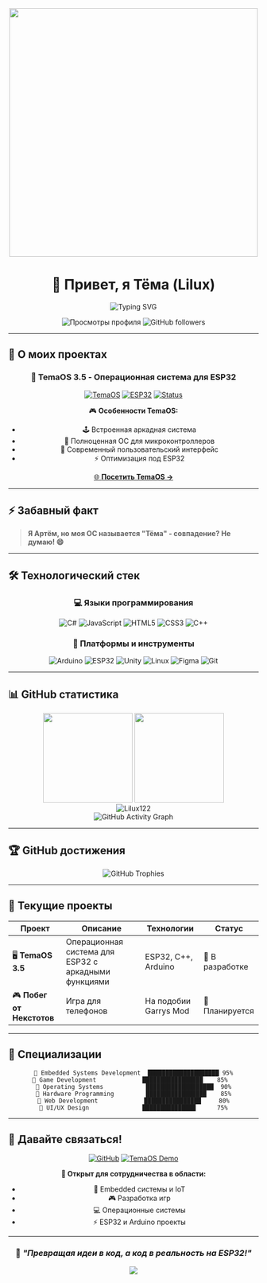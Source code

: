 <div align="center">
  <img src="https://i0.wp.com/www.printmag.com/wp-content/uploads/2021/02/4cbe8d_f1ed2800a49649848102c68fc5a66e53mv2.gif?fit=476%2C280&ssl=1" width="500"/>
  
  # 👋 Привет, я Тёма (Lilux)
  
  <img src="https://readme-typing-svg.herokuapp.com?font=Fira+Code&size=22&duration=3000&pause=1000&color=00D9FF&center=true&vCenter=true&multiline=true&width=600&height=100&lines=Разработчик+операционных+систем+для+ESP32;Создатель+игр+и+энтузиast+электроники;Работаю+над+TemaOS+3.5!" alt="Typing SVG" />
  
  <p align="center">
    <img src="https://komarev.com/ghpvc/?username=Lilux122&color=blueviolet&style=for-the-badge&label=Просмотры+профиля" alt="Просмотры профиля" />
    <img src="https://img.shields.io/github/followers/Lilux122?style=for-the-badge&color=blue&labelColor=1c1917&logo=github" alt="GitHub followers" />
  </p>
</div>

---

## 🚀 О моих проектах

<div align="center">
  
### 🌟 **TemaOS 3.5** - Операционная система для ESP32
  
[![TemaOS](https://img.shields.io/badge/TemaOS-3.5-FF6B6B?style=for-the-badge&logo=raspberry-pi&logoColor=white)](https://tema-os-arcade-esp32.lovable.app)
[![ESP32](https://img.shields.io/badge/ESP32-Compatible-4CAF50?style=for-the-badge&logo=espressif&logoColor=white)](https://tema-os-arcade-esp32.lovable.app)
[![Status](https://img.shields.io/badge/Status-В_разработке-FFA726?style=for-the-badge&logo=construction&logoColor=white)](https://tema-os-arcade-esp32.lovable.app)

🎮 **Особенности TemaOS:**
- 🕹️ Встроенная аркадная система
- 🔧 Полноценная ОС для микроконтроллеров
- 📱 Современный пользовательский интерфейс
- ⚡ Оптимизация под ESP32

[🌐 **Посетить TemaOS →**](https://tema-os-arcade-esp32.lovable.app)

</div>

---

## ⚡ Забавный факт
> **Я Артём, но моя ОС называется "Тёма" - совпадение? Не думаю! 😄**

---

## 🛠️ Технологический стек

<div align="center">

### 💻 Языки программирования
![C#](https://img.shields.io/badge/C%23-239120?style=for-the-badge&logo=c-sharp&logoColor=white)
![JavaScript](https://img.shields.io/badge/JavaScript-F7DF1E?style=for-the-badge&logo=javascript&logoColor=black)
![HTML5](https://img.shields.io/badge/HTML5-E34F26?style=for-the-badge&logo=html5&logoColor=white)
![CSS3](https://img.shields.io/badge/CSS3-1572B6?style=for-the-badge&logo=css3&logoColor=white)
![C++](https://img.shields.io/badge/C++-00599C?style=for-the-badge&logo=cplusplus&logoColor=white)

### 🔧 Платформы и инструменты
![Arduino](https://img.shields.io/badge/Arduino-00979D?style=for-the-badge&logo=arduino&logoColor=white)
![ESP32](https://img.shields.io/badge/ESP32-E7352C?style=for-the-badge&logo=espressif&logoColor=white)
![Unity](https://img.shields.io/badge/Unity-000000?style=for-the-badge&logo=unity&logoColor=white)
![Linux](https://img.shields.io/badge/Linux-FCC624?style=for-the-badge&logo=linux&logoColor=black)
![Figma](https://img.shields.io/badge/Figma-F24E1E?style=for-the-badge&logo=figma&logoColor=white)
![Git](https://img.shields.io/badge/Git-F05032?style=for-the-badge&logo=git&logoColor=white)

</div>

---

## 📊 GitHub статистика

<div align="center">
  <img height="180em" src="https://github-readme-stats.vercel.app/api?username=Lilux122&show_icons=true&theme=tokyonight&include_all_commits=true&count_private=true&hide_border=true"/>
  <img height="180em" src="https://github-readme-stats.vercel.app/api/top-langs/?username=Lilux122&layout=compact&langs_count=8&theme=tokyonight&hide_border=true"/>
</div>

<div align="center">
  <img src="https://github-readme-streak-stats.herokuapp.com/?user=Lilux122&theme=tokyonight&hide_border=true" alt="Lilux122" />
</div>

<div align="center">
  <img src="https://github-readme-activity-graph.vercel.app/graph?username=Lilux122&bg_color=1a1b27&color=38bdae&line=70a5fd&point=bf91f3&area=true&hide_border=true" alt="GitHub Activity Graph" />
</div>

---

## 🏆 GitHub достижения

<div align="center">
  <img src="https://github-profile-trophy.vercel.app/?username=Lilux122&theme=tokyonight&no-frame=true&no-bg=true&margin-w=4&row=2&column=4" alt="GitHub Trophies" />
</div>

---

## 🎯 Текущие проекты

<div align="center">

| Проект | Описание | Технологии | Статус |
|--------|----------|------------|---------|
| 🖥️ **TemaOS 3.5** | Операционная система для ESP32 с аркадными функциями | ESP32, C++, Arduino | 🔨 В разработке |
| 🎮 **Побег от Некстотов** | Игра для телефонов | На подобии Garrys Mod | 📝 Планируется |

</div>

---

## 🌟 Специализации

<div align="center">
  
```
🔹 Embedded Systems Development  ████████████████████ 95%
🔹 Game Development             █████████████████    85%  
🔹 Operating Systems            ███████████████████  90%
🔹 Hardware Programming         █████████████████    85%
🔹 Web Development             ████████████████     80%
🔹 UI/UX Design               ███████████████      75%
```

</div>

---

## 🤝 Давайте связаться!

<div align="center">

[![GitHub](https://img.shields.io/badge/GitHub-100000?style=for-the-badge&logo=github&logoColor=white)](https://github.com/Lilux122)
[![TemaOS Demo](https://img.shields.io/badge/TemaOS_Demo-FF6B6B?style=for-the-badge&logo=web&logoColor=white)](https://tema-os-arcade-esp32.lovable.app)

**📧 Открыт для сотрудничества в области:**
- 🤖 Embedded системы и IoT
- 🎮 Разработка игр
- 💻 Операционные системы
- ⚡ ESP32 и Arduino проекты

</div>

---

<div align="center">
  
### 💭 *"Превращая идеи в код, а код в реальность на ESP32!"*

<img src="https://capsule-render.vercel.app/api?type=waving&color=gradient&height=100&section=footer&animation=twinkling" />

</div>
